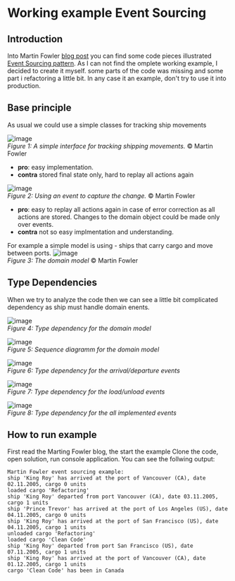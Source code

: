 # Working example Event Sourcing
## Introduction
Into Martin Fowler [blog post](https://martinfowler.com/eaaDev/EventSourcing.html) you can find some code pieces illustrated [Event Sourcing pattern](https://learn.microsoft.com/en-us/azure/architecture/patterns/event-sourcing).
As I can not find the omplete working example, I decided to create it myself. some parts of the code was missing and some part i refactoring a little bit. In any case it an example, don't try to use it into production.

## Base principle
As usual we could use a simple classes for tracking ship movements

![image](Images/simpleService.gif)  
*Figure 1: A simple interface for tracking shipping movements.* © Martin Fowler

- **pro**: easy implementation.  
- **contra** stored final state only, hard to replay all actions again

![image](Images/simpleEventCd.gif)  
*Figure 2: Using an event to capture the change.* © Martin Fowler

- **pro**: easy to replay all actions again in case of error correction as all actions are stored. Changes to the domain object could be made only over events.  
- **contra** not so easy implmentation and understanding.

For example a simple model is using - ships that carry cargo and move between ports.
![image](Images/shipDomainCd.gif)  
*Figure 3: The domain model* © Martin Fowler

## Type Dependencies
When we try to analyze the code then we can see a little bit complicated dependency as ship must handle domain enents.

![image](Images/type-depTransport.png)  
*Figure 4: Type dependency for the domain model*

![image](Images/sequence.png)  
*Figure 5: Sequence diagramm for the domain model*

![image](Images/type-depAD.png)  
*Figure 6: Type dependency for the arrival/departure events*

![image](Images/type-depLU.png)  
*Figure 7: Type dependency for the load/unload events*

![image](Images/type-dep.png)  
*Figure 8: Type dependency for the all implemented events*

## How to run example

First read the Marting Fowler blog, the start the example
Clone the code, open solution, run console application. You can see the follwing output:
```
Martin Fowler event sourcing example:
ship 'King Roy' has arrived at the port of Vancouver (CA), date 02.11.2005, cargo 0 units
loaded cargo 'Refactoring'
ship 'King Roy' departed from port Vancouver (CA), date 03.11.2005, cargo 1 units
ship 'Prince Trevor' has arrived at the port of Los Angeles (US), date 04.11.2005, cargo 0 units
ship 'King Roy' has arrived at the port of San Francisco (US), date 04.11.2005, cargo 1 units
unloaded cargo 'Refactoring'
loaded cargo 'Clean Code'
ship 'King Roy' departed from port San Francisco (US), date 07.11.2005, cargo 1 units
ship 'King Roy' has arrived at the port of Vancouver (CA), date 01.12.2005, cargo 1 units
cargo 'Clean Code' has been in Canada
```